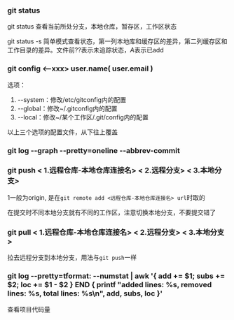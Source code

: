 ### git status 
git status 查看当前所处分支，本地仓库，暂存区，工作区状态

git status -s 简单模式查看状态，第一列本地库和缓存区的差异，第二列缓存区和工作目录的差异。文件前$??$表示未追踪状态，$A$表示已add

### git config <--xxx> user.name( user.email )
选项：
1. --system：修改/etc/gitconfig内的配置 
2. --global：修改~/.gitconfig内的配置
3. --local：修改~/某个工作区/.git/config内的配置

以上三个选项的配置文件，从下往上覆盖

### git log --graph --pretty=oneline --abbrev-commit

### git push < 1.远程仓库-本地仓库连接名> < 2.远程分支> < 3.本地分支>
1一般为origin, 是在```git remote add <远程仓库-本地仓库连接名> url```时取的

在提交时不同本地分支就有不同的工作区，注意切换本地分支，不要提交错了

### git pull < 1.远程仓库-本地仓库连接名> < 2.远程分支> < 3.本地分支>
拉去远程分支到本地分支，用法与```git push```一样

### git log  --pretty=tformat: --numstat | awk '{ add += $1; subs += $2; loc += $1 - $2 } END { printf "added lines: %s, removed lines: %s, total lines: %s\n", add, subs, loc }' 
查看项目代码量